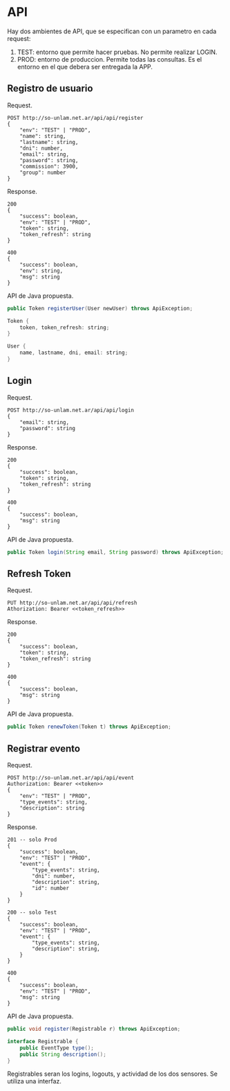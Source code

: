 # API

Hay dos ambientes de API, que se especifican con un parametro en cada request:

1. TEST: entorno que permite hacer pruebas. No permite realizar LOGIN.
2. PROD: entorno de produccion. Permite todas las consultas. Es el entorno en el
	 que debera ser entregada la APP.

## Registro de usuario

Request.

```
POST http://so-unlam.net.ar/api/api/register
{
	"env": "TEST" | "PROD",
	"name": string,
	"lastname": string,
	"dni": number,
	"email": string,
	"password": string,
	"commission": 3900,
	"group": number
}
```

Response.

```
200
{
	"success": boolean,
	"env": "TEST" | "PROD",
	"token": string,
	"token_refresh": string
}

400
{
	"success": boolean,
	"env": string,
	"msg": string
}
```

API de Java propuesta.

``` java
public Token registerUser(User newUser) throws ApiException;

Token {
	token, token_refresh: string;
}

User {
	name, lastname, dni, email: string;
}
```

## Login

Request.

```
POST http://so-unlam.net.ar/api/api/login
{
	"email": string,
	"password": string
}
```

Response.

```
200
{
	"success": boolean,
	"token": string,
	"token_refresh": string
}

400
{
	"success": boolean,
	"msg": string
}
```

API de Java propuesta.

``` java
public Token login(String email, String password) throws ApiException;
```

## Refresh Token

Request.

```
PUT http://so-unlam.net.ar/api/api/refresh
Athorization: Bearer <<token_refresh>>
```

Response.

```
200
{
	"success": boolean,
	"token": string,
	"token_refresh": string
}

400
{
	"success": boolean,
	"msg": string
}
```

API de Java propuesta.

``` java
public Token renewToken(Token t) throws ApiException;
```

## Registrar evento

Request.

```
POST http://so-unlam.net.ar/api/api/event
Authorization: Bearer <<token>>
{
	"env": "TEST" | "PROD",
	"type_events": string,
	"description": string
}
```

Response.

```
201 -- solo Prod
{
	"success": boolean,
	"env": "TEST" | "PROD",
	"event": {
		"type_events": string,
		"dni": number,
		"description": string,
		"id": number
	}
}

200 -- solo Test
{
	"success": boolean,
	"env": "TEST" | "PROD",
	"event": {
		"type_events": string,
		"description": string,
	}
}

400
{
	"success": boolean,
	"env": "TEST" | "PROD",
	"msg": string
}
```

API de Java propuesta.

``` java
public void register(Registrable r) throws ApiException;

interface Registrable {
	public EventType type();
	public String description();
}
```

Registrables seran los logins, logouts, y actividad de los dos sensores. Se
utiliza una interfaz.
